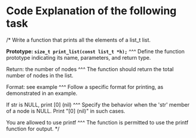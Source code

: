 # Code Explanation of the following task

/* 
   Write a function that prints all the elements of a list_t list.
   
  **Prototype: `size_t print_list(const list_t *h);`**
   ^^^ Define the function prototype indicating its name, parameters, and return type.

   Return: the number of nodes
   ^^^ The function should return the total number of nodes in the list.

   Format: see example
   ^^^ Follow a specific format for printing, as demonstrated in an example.

   If str is NULL, print [0] (nil)
   ^^^ Specify the behavior when the 'str' member of a node is NULL. Print "[0] (nil)" in such cases.

   You are allowed to use printf
   ^^^ The function is permitted to use the printf function for output.
*/



